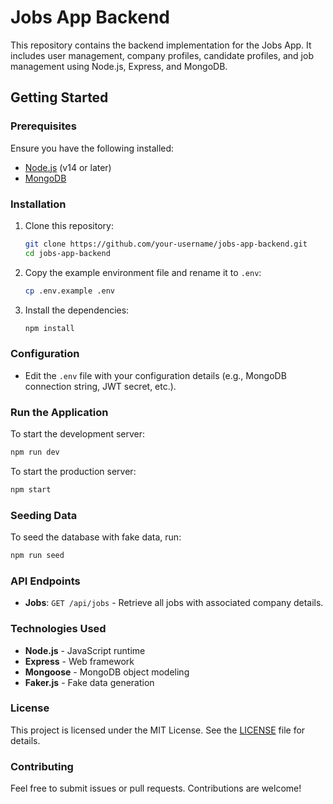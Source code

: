 # Jobs App Backend

This repository contains the backend implementation for the Jobs App. It includes user management, company profiles, candidate profiles, and job management using Node.js, Express, and MongoDB.

## Getting Started

### Prerequisites

Ensure you have the following installed:

- [Node.js](https://nodejs.org/) (v14 or later)
- [MongoDB](https://www.mongodb.com/)

### Installation

1. Clone this repository:

   ```bash
   git clone https://github.com/your-username/jobs-app-backend.git
   cd jobs-app-backend
   ```

2. Copy the example environment file and rename it to `.env`:

   ```bash
   cp .env.example .env
   ```

3. Install the dependencies:
   ```bash
   npm install
   ```

### Configuration

- Edit the `.env` file with your configuration details (e.g., MongoDB connection string, JWT secret, etc.).

### Run the Application

To start the development server:

```bash
npm run dev
```

To start the production server:

```bash
npm start
```

### Seeding Data

To seed the database with fake data, run:

```bash
npm run seed
```

### API Endpoints

- **Jobs**: `GET /api/jobs` - Retrieve all jobs with associated company details.

### Technologies Used

- **Node.js** - JavaScript runtime
- **Express** - Web framework
- **Mongoose** - MongoDB object modeling
- **Faker.js** - Fake data generation

### License

This project is licensed under the MIT License. See the [LICENSE](LICENSE) file for details.

### Contributing

Feel free to submit issues or pull requests. Contributions are welcome!
